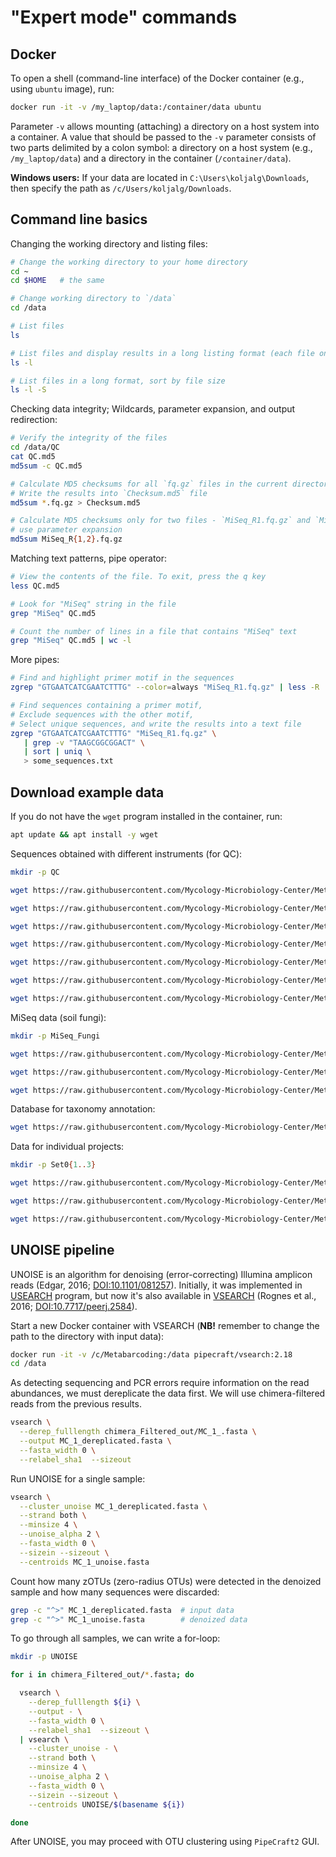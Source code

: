 # "Expert mode" commands


## Docker

To open a shell (command-line interface) of the Docker container (e.g., using `ubuntu` image), run:
```bash
docker run -it -v /my_laptop/data:/container/data ubuntu
```
Parameter `-v` allows mounting (attaching) a directory on a host system into a container. A value that should be passed to the `-v` parameter consists of two parts delimited by a colon symbol: a directory on a host system (e.g., `/my_laptop/data`) and a directory in the container (`/container/data`).

**Windows users:** If your data are located in `C:\Users\koljalg\Downloads`, then specify the path as `/c/Users/koljalg/Downloads`.


## Command line basics

Changing the working directory and listing files:
```bash
# Change the working directory to your home directory
cd ~
cd $HOME   # the same

# Change working directory to `/data`
cd /data

# List files
ls

# List files and display results in a long listing format (each file on a separate row)
ls -l

# List files in a long format, sort by file size
ls -l -S
```

Checking data integrity; Wildcards, parameter expansion, and output redirection:
```bash
# Verify the integrity of the files
cd /data/QC
cat QC.md5
md5sum -c QC.md5

# Calculate MD5 checksums for all `fq.gz` files in the current directory,
# Write the results into `Checksum.md5` file
md5sum *.fq.gz > Checksum.md5

# Calculate MD5 checksums only for two files - `MiSeq_R1.fq.gz` and `MiSeq_R2.fq.gz`
# use parameter expansion
md5sum MiSeq_R{1,2}.fq.gz
```

Matching text patterns, pipe operator:
```bash
# View the contents of the file. To exit, press the q key
less QC.md5

# Look for "MiSeq" string in the file
grep "MiSeq" QC.md5

# Count the number of lines in a file that contains "MiSeq" text
grep "MiSeq" QC.md5 | wc -l
```

More pipes:
```bash
# Find and highlight primer motif in the sequences
zgrep "GTGAATCATCGAATCTTTG" --color=always "MiSeq_R1.fq.gz" | less -R

# Find sequences containing a primer motif,
# Exclude sequences with the other motif,
# Select unique sequences, and write the results into a text file
zgrep "GTGAATCATCGAATCTTTG" "MiSeq_R1.fq.gz" \
   | grep -v "TAAGCGGCGGACT" \
   | sort | uniq \
   > some_sequences.txt
```

## Download example data

If you do not have the `wget` program installed in the container, run:
```bash
apt update && apt install -y wget
```

Sequences obtained with different instruments (for QC):
```bash
mkdir -p QC

wget https://raw.githubusercontent.com/Mycology-Microbiology-Center/Metabarcoding2022/main/data/QC/MiSeq_R{1,2}.fq.gz -P QC

wget https://raw.githubusercontent.com/Mycology-Microbiology-Center/Metabarcoding2022/main/data/QC/NovaSeq_R{1,2}.fq.gz -P QC

wget https://raw.githubusercontent.com/Mycology-Microbiology-Center/Metabarcoding2022/main/data/QC/DNBSeq_R{1,2}.fq.gz -P QC

wget https://raw.githubusercontent.com/Mycology-Microbiology-Center/Metabarcoding2022/main/data/QC/Nanopore.fq.gz -P QC

wget https://raw.githubusercontent.com/Mycology-Microbiology-Center/Metabarcoding2022/main/data/QC/454.fq.gz -P QC

wget https://raw.githubusercontent.com/Mycology-Microbiology-Center/Metabarcoding2022/main/data/QC/PacBio.fq.gz -P QC

wget https://raw.githubusercontent.com/Mycology-Microbiology-Center/Metabarcoding2022/main/data/QC/QC.md5 -P QC
```

MiSeq data (soil fungi):
```bash
mkdir -p MiSeq_Fungi

wget https://raw.githubusercontent.com/Mycology-Microbiology-Center/Metabarcoding2022/main/data/MiSeq_Fungi/M{C,P}_1__R{1,2}.fastq.gz -P MiSeq_Fungi

wget https://raw.githubusercontent.com/Mycology-Microbiology-Center/Metabarcoding2022/main/data/MiSeq_Fungi/OC_{1..4}__R{1,2}.fastq.gz -P MiSeq_Fungi

wget https://raw.githubusercontent.com/Mycology-Microbiology-Center/Metabarcoding2022/main/data/MiSeq_Fungi/OP_{1..3}__R{1,2}.fastq.gz -P MiSeq_Fungi
```

Database for taxonomy annotation:
```bash
wget https://raw.githubusercontent.com/Mycology-Microbiology-Center/Metabarcoding2022/main/data/DB/UNITE_Fungal_ITS.fa
```

Data for individual projects:
```bash
mkdir -p Set0{1..3}

wget https://raw.githubusercontent.com/Mycology-Microbiology-Center/Metabarcoding2022/main/data/Set01/Set01_s{1..5}_R{1,2}.fastq.gz -P Set01

wget https://raw.githubusercontent.com/Mycology-Microbiology-Center/Metabarcoding2022/main/data/Set02/Set02_s{1..5}_R{1,2}.fastq.gz -P Set02

wget https://raw.githubusercontent.com/Mycology-Microbiology-Center/Metabarcoding2022/main/data/Set03/Set03_s{1..5}_R{1,2}.fastq.gz -P Set03
```


## UNOISE pipeline

UNOISE is an algorithm for denoising (error-correcting) Illumina amplicon reads (Edgar, 2016; [DOI:10.1101/081257](https://www.biorxiv.org/content/10.1101/081257v1)). Initially, it was implemented in [USEARCH](https://drive5.com/usearch/) program, but now it's also available in [VSEARCH](https://github.com/torognes/vsearch) (Rognes et al., 2016; [DOI:10.7717/peerj.2584](https://peerj.com/articles/2584/)).

Start a new Docker container with VSEARCH (**NB!** remember to change the path to the directory with input data):
```bash
docker run -it -v /c/Metabarcoding:/data pipecraft/vsearch:2.18
cd /data
```

As detecting sequencing and PCR errors require information on the read abundances, we must dereplicate the data first. We will use chimera-filtered reads from the previous results.
```bash
vsearch \
  --derep_fulllength chimera_Filtered_out/MC_1_.fasta \
  --output MC_1_dereplicated.fasta \
  --fasta_width 0 \
  --relabel_sha1  --sizeout
```

Run UNOISE for a single sample:

```bash
vsearch \
  --cluster_unoise MC_1_dereplicated.fasta \
  --strand both \
  --minsize 4 \
  --unoise_alpha 2 \
  --fasta_width 0 \
  --sizein --sizeout \
  --centroids MC_1_unoise.fasta
```

Count how many zOTUs (zero-radius OTUs) were detected in the denoized sample and how many sequences were discarded:
```bash
grep -c "^>" MC_1_dereplicated.fasta  # input data
grep -c "^>" MC_1_unoise.fasta        # denoized data
```

To go through all samples, we can write a for-loop:
```bash
mkdir -p UNOISE

for i in chimera_Filtered_out/*.fasta; do

  vsearch \
    --derep_fulllength ${i} \
    --output - \
    --fasta_width 0 \
    --relabel_sha1  --sizeout \
  | vsearch \
    --cluster_unoise - \
    --strand both \
    --minsize 4 \
    --unoise_alpha 2 \
    --fasta_width 0 \
    --sizein --sizeout \
    --centroids UNOISE/$(basename ${i})

done
```

After UNOISE, you may proceed with OTU clustering using `PipeCraft2` GUI.
